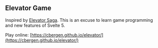 ## Elevator Game

Inspired by [Elevator Saga](https://play.elevatorsaga.com/). This is an excuse to learn game programming and new features of Svelte 5.

Play online: [https://cbergen.github.io/elevator/](https://cbergen.github.io/elevator/)
